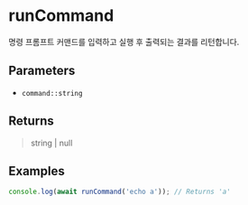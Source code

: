 # runCommand <Lang js />

<NodeRequired ko />

명령 프롬프트 커맨드를 입력하고 실행 후 출력되는 결과를 리턴합니다.

## Parameters

- `command::string`

## Returns

> string | null

## Examples

```javascript
console.log(await runCommand('echo a')); // Returns 'a'
```

